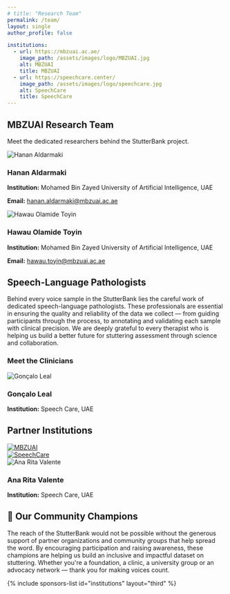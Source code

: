 ```yaml
---
# title: "Research Team"
permalink: /team/
layout: single
author_profile: false

institutions:
  - url: https://mbzuai.ac.ae/
    image_path: /assets/images/logo/MBZUAI.jpg
    alt: MBZUAI
    title: MBZUAI
  - url: https://speechcare.center/
    image_path: /assets/images/logo/speechcare.jpg
    alt: SpeechCare
    title: SpeechCare
---
```


<style>
.sponsors-list { justify-content: flex-start; }
.sponsors-list > a {
  display: flex;
  flex-direction: row;
  justify-content: center;
  background-color: #fff;
  border: 1px solid #d3d3d3;
  border-radius: 5px;
  align-items: center;
  margin: 0.2em;
  padding: 0.5em;
  text-align: center;
}
.sponsors-list a { text-decoration: none; }
.sponsors-list > a > .dummy-padding { margin-top: 100%; }
.sponsors-list > a > img { margin: 0; }
.sponsors-list > a:hover { box-shadow: 0 0 10px #00000044; }
.sponsors-list > a:hover > img { box-shadow: none !important; }
</style>

<div class="content-card">
  <h2>MBZUAI Research Team</h2>
  <p>Meet the dedicated researchers behind the StutterBank project.</p>
</div>

<div class="team-member">
  <img src="/assets/images/Hanan-photo.jpg" alt="Hanan Aldarmaki" class="bio-photo">
  <div class="bio-info">
    <h3>Hanan Aldarmaki</h3>
    <p><strong>Institution:</strong> Mohamed Bin Zayed University of Artificial Intelligence, UAE</p>
    <p><strong>Email:</strong> <a href="mailto:hanan.aldarmaki@mbzuai.ac.ae">hanan.aldarmaki@mbzuai.ac.ae</a></p>
  </div>
</div>

<div class="team-member">
  <img src="/assets/images/hawau-Photo.jpg" alt="Hawau Olamide Toyin" class="bio-photo">
  <div class="bio-info">
    <h3>Hawau Olamide Toyin</h3>
    <p><strong>Institution:</strong> Mohamed Bin Zayed University of Artificial Intelligence, UAE</p>
    <p><strong>Email:</strong> <a href="mailto:hawau.toyin@mbzuai.ac.ae">hawau.toyin@mbzuai.ac.ae</a></p>
  </div>
</div>

<div class="content-card">
  <h2>Speech-Language Pathologists</h2>
  <p>Behind every voice sample in the StutterBank lies the careful work of dedicated speech-language pathologists. These professionals are essential in ensuring the quality and reliability of the data we collect — from guiding participants through the process, to annotating and validating each sample with clinical precision. We are deeply grateful to every therapist who is helping us build a better future for stuttering assessment through science and collaboration.</p>
</div>

<div class="content-card">
  <h3>Meet the Clinicians</h3>
</div>

<div class="team-member">
  <img src="/assets/images/goncalo-photo.jpg" alt="Gonçalo Leal" class="bio-photo">
  <div class="bio-info">
    <h3>Gonçalo Leal</h3>
    <p><strong>Institution:</strong> Speech Care, UAE</p>
  </div>
</div>

<div class="content-card">
  <h2>Partner Institutions</h2>
  <div class="institution-logos">
    <div class="institution-logo">
      <a href="https://mbzuai.ac.ae/" target="_blank">
        <img src="/assets/images/logo/MBZUAI.jpg" alt="MBZUAI">
      </a>
    </div>
    <div class="institution-logo">
      <a href="https://speechcare.center/" target="_blank">
        <img src="/assets/images/logo/speechcare.jpg" alt="SpeechCare">
      </a>
    </div>
  </div>
</div>

<div class="team-member">
  <img src="/assets/images/rita-photo.jpg" alt="Ana Rita Valente" class="bio-photo">
  <div class="bio-info">
    <h3>Ana Rita Valente</h3>
    <p><strong>Institution:</strong> Speech Care, UAE</p>
  </div>
</div>


<h2>🤝 Our Community Champions</h2>
The reach of the StutterBank would not be possible without the generous support of partner organizations and community groups that help spread the word.
By encouraging participation and raising awareness, these champions are helping us build an inclusive and impactful dataset on stuttering.
Whether you're a foundation, a clinic, a university group or an advocacy network — thank you for making voices count.


{% include sponsors-list id="institutions" layout="third" %}

